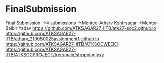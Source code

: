 # FinalSubmission
Final Submission 
  ->4 submissions
  ->Mentee-Atharv Kshirsagar
  ->Mentor-Balbir Yadav
https://github.com/ATKSAGAR27-IITB/atk27-soc2.github.io
https://github.com/ATKSAGAR27-IITB/atharv_210050025assignment1.github.io
https://github.com/ATKSAGAR27-IITB/ATKSOCWEEK1
https://github.com/ATKSAGAR27-IITB/ATKSOCPROJECT/tree/main/shoppinglyxy
